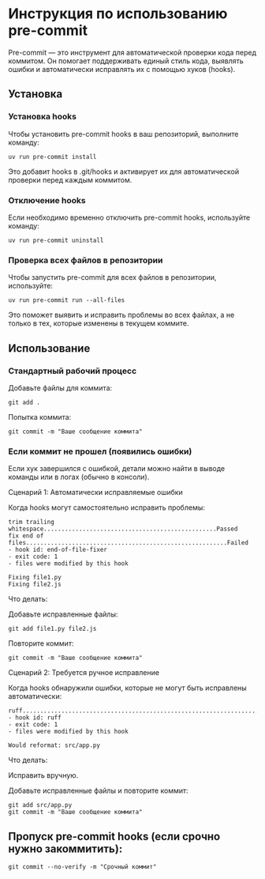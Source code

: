 # Инструкция по использованию pre-commit
Pre-commit — это инструмент для автоматической проверки кода перед коммитом. Он помогает поддерживать единый стиль кода, выявлять ошибки и автоматически исправлять их с помощью хуков (hooks).
## Установка
### Установка hooks
Чтобы установить pre-commit hooks в ваш репозиторий, выполните команду:
```
uv run pre-commit install
```
Это добавит hooks в .git/hooks и активирует их для автоматической проверки перед каждым коммитом.

### Отключение hooks
Если необходимо временно отключить pre-commit hooks, используйте команду:
```
uv run pre-commit uninstall
```

### Проверка всех файлов в репозитории
Чтобы запустить pre-commit для всех файлов в репозитории, используйте:
```
uv run pre-commit run --all-files
```
Это поможет выявить и исправить проблемы во всех файлах, а не только в тех, которые изменены в текущем коммите.

## Использование
### Стандартный рабочий процесс

Добавьте файлы для коммита:
```
git add .
```

Попытка коммита:
```
git commit -m "Ваше сообщение коммита"
```

### Если коммит не прошел (появились ошибки)
Если хук завершился с ошибкой, детали можно найти в выводе команды или в логах (обычно в консоли).

Сценарий 1: Автоматически исправляемые ошибки

Когда hooks могут самостоятельно исправить проблемы:
```
trim trailing whitespace.................................................Passed
fix end of files.........................................................Failed
- hook id: end-of-file-fixer
- exit code: 1
- files were modified by this hook

Fixing file1.py
Fixing file2.js
```
Что делать:

Добавьте исправленные файлы:
```
git add file1.py file2.js
```

Повторите коммит:
```
git commit -m "Ваше сообщение коммита"
```

Сценарий 2: Требуется ручное исправление

Когда hooks обнаружили ошибки, которые не могут быть исправлены автоматически:
```
ruff....................................................................Failed
- hook id: ruff
- exit code: 1
- files were modified by this hook

Would reformat: src/app.py
```
Что делать:

Исправить вручную.

Добавьте исправленные файлы и повторите коммит:
```
git add src/app.py
git commit -m "Ваше сообщение коммита"
```

## Пропуск pre-commit hooks (если срочно нужно закоммитить):
```
git commit --no-verify -m "Срочный коммит"
```
